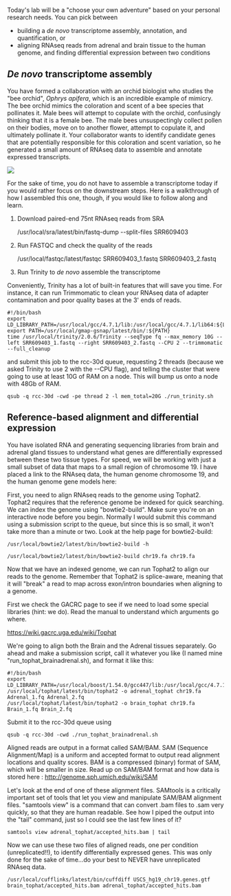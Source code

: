 Today's lab will be a "choose your own adventure" based on your personal research needs. You can pick between 

* building a _de novo_ transcriptome assembly, annotation, and quantification, or
* aligning RNAseq reads from adrenal and brain tissue to the human genome, and finding differential expression between two conditions


## _De novo_ transcriptome assembly

You have formed a collaboration with an orchid biologist who studies the "bee orchid", _Ophrys apifera_, which is an incredible example of mimicry. The bee orchid mimics the coloration and scent of a bee species that pollinates it. Male bees will attempt to copulate with the orchid, confusingly thinking that it is a female bee. The male bees unsuspectingly collect pollen on their bodies, move on to another flower, attempt to copulate it, and ultimately pollinate it. Your collaborator wants to identify candidate genes that are potentially responsible for this coloration and scent variation, so he generated a small amount of RNAseq data to assemble and annotate expressed transcripts.

![](https://thmcf.files.wordpress.com/2013/06/bee-orchid-imc-3702.jpg) 

For the sake of time, you do not have to assemble a transcriptome today if you would rather focus on the downstream steps. Here is a walkthrough of how I assembled this one, though, if you would like to follow along and learn.

1) Download paired-end 75nt RNAseq reads from SRA

    /usr/local/sra/latest/bin/fastq-dump --split-files SRR609403

2) Run FASTQC and check the quality of the reads

    /usr/local/fastqc/latest/fastqc SRR609403_1.fastq SRR609403_2.fastq

3) Run Trinity to _de novo_ assemble the transcriptome

Conveniently, Trinity has a lot of built-in features that will save you time. For instance, it can run Trimmomatic to clean your RNAseq data of adapter contamination and poor quality bases at the 3' ends of reads.

    #!/bin/bash
    export LD_LIBRARY_PATH=/usr/local/gcc/4.7.1/lib:/usr/local/gcc/4.7.1/lib64:${LD_LIBRARY_PATH}
    export PATH=/usr/local/gmap-gsnap/latest/bin/:${PATH}
    time /usr/local/trinity/2.0.6/Trinity --seqType fq --max_memory 10G --left SRR609403_1.fastq --right SRR609403_2.fastq --CPU 2 --trimmomatic --full_cleanup

and submit this job to the rcc-30d queue, requesting 2 threads (because we asked Trinity to use 2 with the --CPU flag), and telling the cluster that were going to use at least 10G of RAM on a node. This will bump us onto a node with 48Gb of RAM. 

    qsub -q rcc-30d -cwd -pe thread 2 -l mem_total=20G ./run_trinity.sh


## Reference-based alignment and differential expression

You have isolated RNA and generating sequencing libraries from brain and adrenal gland tissues to understand what genes are differentially expressed between these two tissue types. For speed, we will be working with just a small subset of data that maps to a small region of chromosome 19. I have placed a link to the RNAseq data, the human genome chromosome 19, and the human genome gene models here:


First, you need to align RNAseq reads to the genome using Tophat2. Tophat2 requires that the reference genome be indexed for quick searching. We can index the genome using "bowtie2-build". Make sure you're on an interactive node before you begin. Normally I would submit this command using a submission script to the queue, but since this is so small, it won't take more than a minute or two. Look at the help page for bowtie2-build:

    /usr/local/bowtie2/latest/bin/bowtie2-build -h

    /usr/local/bowtie2/latest/bin/bowtie2-build chr19.fa chr19.fa

Now that we have an indexed genome, we can run Tophat2 to align our reads to the genome. Remember that Tophat2 is splice-aware, meaning that it will "break" a read to map across exon/intron boundaries when aligning to a genome.

First we check the GACRC page to see if we need to load some special libraries (hint: we do). Read the manual to understand which arguments go where. 

https://wiki.gacrc.uga.edu/wiki/Tophat

We're going to align both the Brain and the Adrenal tissues separately. Go ahead and make a submission script, call it whatever you like (I named mine "run_tophat_brainadrenal.sh), and format it like this:

    #!/bin/bash
    export LD_LIBRARY_PATH=/usr/local/boost/1.54.0/gcc447/lib:/usr/local/gcc/4.7.1/lib:/usr/local/gcc/4.7.1/lib64:${LD_LIBRARY_PATH}
    /usr/local/tophat/latest/bin/tophat2 -o adrenal_tophat chr19.fa Adrenal_1.fq Adrenal_2.fq 
    /usr/local/tophat/latest/bin/tophat2 -o brain_tophat chr19.fa Brain_1.fq Brain_2.fq 

Submit it to the rcc-30d queue using 

    qsub -q rcc-30d -cwd ./run_tophat_brainadrenal.sh

Aligned reads are output in a format called SAM/BAM. SAM (Sequence Alignment/Map) is a uniform and accepted format to output read alignment locations and quality scores. BAM is a compressed (binary) format of SAM, which will be smaller in size. Read up on SAM/BAM format and how data is stored here : http://genome.sph.umich.edu/wiki/SAM

Let's look at the end of one of these alignment files. SAMtools is a critically important set of tools that let you view and manipulate SAM/BAM alignment files. "samtools view" is a command that can convert .bam files to .sam very quickly, so that they are human readable. See how I piped the output into the "tail" command, just so I could see the last few lines of it?

    samtools view adrenal_tophat/accepted_hits.bam | tail

Now we can use these two files of aligned reads, one per condition (unreplicated!!), to identify differentially expressed genes. This was only done for the sake of time...do your best to NEVER have unreplicated RNAseq data. 

    /usr/local/cufflinks/latest/bin/cuffdiff USCS_hg19_chr19.genes.gtf brain_tophat/accepted_hits.bam adrenal_tophat/accepted_hits.bam